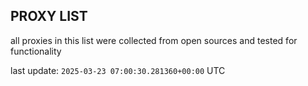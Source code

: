 ## PROXY LIST

all proxies in this list were collected from open sources and tested for functionality

last update: `2025-03-23 07:00:30.281360+00:00` UTC